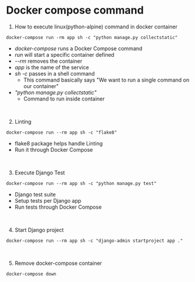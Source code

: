 # Docker compose command


1. How to execute linux(python-alpine) command in docker container 
```shell
docker-compose run -rm app sh -c "python manage.py collectstatic"
```

* _docker-compose_ runs a Docker Compose command
* _run_ will start a specific container defined
* _--rm_ removes the container
* _app_ is the name of the service
* _sh -c_ passes in a shell command 
  * This command basically says "We want to run a single command on our container" 
* _"python manage.py collectstatic"_ 
  * Command to run inside container

<br>


2. Linting 
```shell
docker-compose run --rm app sh -c "flake8"
```

* flake8 package helps handle Linting
* Run it through Docker Compose 


<br>

3. Execute Django Test
```shell
docker-compose run --rm app sh -c "python manage.py test"
```

* Django test suite
* Setup tests per Django app
* Run tests through Docker Compose

<br>

4. Start Django project
```shell
docker-compose run --rm app sh -c "django-admin startproject app ."
```

<br>

5. Remove docker-compose container
```shell
docker-compose down 
```